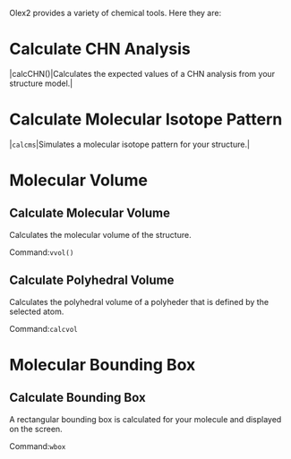 <target>Olex2 provides a variety of chemical tools. Here they are:</target>
# Calculate CHN Analysis

|calcCHN()|Calculates the expected values of a CHN analysis from your structure model.|

# Calculate Molecular Isotope Pattern

|`calcms`|Simulates a molecular isotope pattern for your structure.|


# Molecular Volume

## Calculate Molecular Volume
Calculates the molecular volume of the structure. 

Command:`vvol()`

## Calculate Polyhedral Volume
Calculates the polyhedral volume of a polyheder that is defined by the selected atom. 

Command:`calcvol`

# Molecular Bounding Box

## Calculate Bounding Box
A rectangular bounding box is calculated for your molecule and displayed on the screen. 

Command:`wbox`
